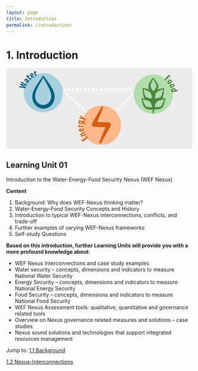 ```yaml
---
layout: page
title: Introduction
permalink: /introduction/
---
```

# 1. Introduction

![WEF-Nexus Banner](/assets/BANNER_GITHUB.png)

## Learning Unit 01
Introduction to the Water-Energy-Food
Security Nexus (WEF Nexus)

**Content**

1. Background: Why does WEF-Nexus thinking matter?
2. Water-Energy-Food Security Concepts and History
3. Introduction to typical WEF-Nexus interconnections, conflicts, and trade-off
4. Further examples of varying WEF-Nexus frameworks
5. Self-study Questions


**Based on this introduction, further Learning Units will provide you
with a more profound knowledge about:**

- WEF Nexus Interconnections and case study examples
- Water security – concepts, dimensions and indicators to measure National Water Security
- Energy Security – concepts, dimensions and indicators to measure National Energy
Security
- Food Security – concepts, dimensions and indicators to measure National Food Security
- WEF Nexus Assessment tools: qualitative, quantitative and governance related tools
- Overview on Nexus governance related measures and solutions – case studies
- Nexus sound solutions and technologies that support integrated resources management


Jump to:
[1.1 Background](1%20Introduc%208c4d3/1%201%20Backgr%20ca457.md)

[1.2 Nexus-Interconnections](1%20Introduc%208c4d3/1%202%20Nexus-%2025e00.md) 
